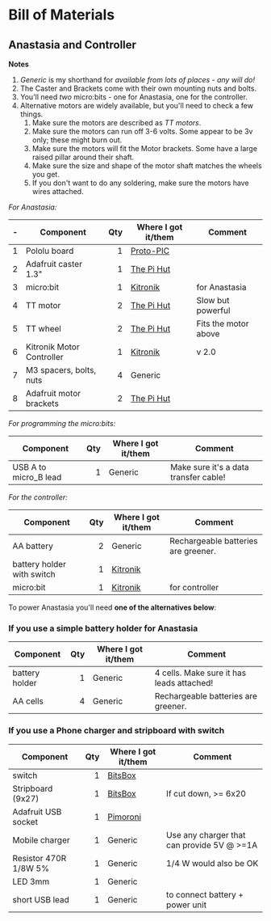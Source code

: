 # Bill of Materials

## Anastasia and Controller

**Notes**

1. *Generic* is my shorthand for *available from lots of places - any will do!* 
1. The Caster and Brackets come with their own mounting nuts and bolts.
1. You'll need *two* micro:bits - one for Anastasia, one for the controller.
1. Alternative motors are widely available, but you'll need to check a few things.
    1. Make sure the motors are described as *TT motors*.
    1. Make sure the motors can run off 3-6 volts. Some appear to be 3v only; these might burn out.
    1. Make sure the motors will fit the Motor brackets. Some have a large raised pillar around their shaft.
    1. Make sure the size and shape of the motor shaft matches the wheels you get.
    1. If you don't want to do any soldering, make sure the motors have wires attached.
    
*For Anastasia:*

|-|Component|Qty|Where I got it/them|Comment|
|-:|---|-:|--|-------|
|1|Pololu board|1|[Proto-PIC](https://www.proto-pic.co.uk/product/pololu-1532-rp5rover-5-expansion-plate-rrc07a-narrow-solid-blue/)|
|2|Adafruit caster 1.3"|1|[The Pi Hut](https://thepihut.com/products/adafruit-supporting-swivel-caster-wheel-1-3-diameter)|
|3|micro:bit|1|[Kitronik](https://www.kitronik.co.uk/5613-bbc-microbit-board-only.html)|for Anastasia|
|4|TT motor|2|[The Pi Hut](https://thepihut.com/products/adafruit-dc-gearbox-motor-tt-motor-200rpm-3-to-6vdc-ada3777)|Slow but powerful|
|5|TT wheel|2|[The Pi Hut](https://thepihut.com/products/adafruit-orange-and-clear-tt-motor-wheel-for-tt-dc-gearbox-motor-ada3766)|Fits the motor above|
|6|Kitronik Motor Controller|1|[Kitronik](https://www.kitronik.co.uk/5620-motor-driver-board-for-the-bbc-microbit-v2.html)|v 2.0|
|7|M3 spacers, bolts, nuts|4|Generic||
|8|Adafruit motor brackets|2|[The Pi Hut](https://thepihut.com/products/adafruit-motor-mount-for-tt-gearbox-dc-motors-l-bracket-type-ada3768)||

*For programming the micro:bits:*

|Component|Qty|Where I got it/them|Comment|
|---|-:|--|-------|
|USB A to micro_B lead|1|Generic|Make sure it's a data transfer cable!|

*For the controller:*

|Component|Qty|Where I got it/them|Comment|
|---|-:|--|-------|
|AA battery|2|Generic|Rechargeable batteries are greener.|
|battery holder with switch|1|[Kitronik](https://www.kitronik.co.uk/2268-2x-aa-battery-box-with-switch-and-connector.html)
|micro:bit|1|[Kitronik](https://www.kitronik.co.uk/5613-bbc-microbit-board-only.html)|for controller|

To power Anastasia you'll need **one of the alternatives below**:

### If you use a simple battery holder for Anastasia

|Component|Qty|Where I got it/them|Comment|
|---|-:|--|-------|
|battery holder|1|Generic|4 cells. Make sure it has leads attached!|
|AA cells|4|Generic|Rechargeable batteries are greener.|


### If you use a Phone charger and stripboard with switch

|Component|Qty|Where I got it/them|Comment|
|---|-:|--|-------|
|switch|1|[BitsBox](https://www.bitsbox.co.uk/index.php?main_page=product_info&cPath=116_120_124_125&products_id=2364)||
|Stripboard (9x27)|1|[BitsBox](https://www.bitsbox.co.uk/index.php?main_page=product_info&cPath=238_244&products_id=1855)|If cut down, >= 6x20|
|Adafruit USB socket|1|[Pimoroni](https://shop.pimoroni.com/products/adafruit-usb-micro-b-breakout-board)||
|Mobile charger|1|Generic|Use any charger that can provide 5V @ >=1A|
|Resistor 470R 1/8W 5%|1|Generic|1/4 W would also be OK|
|LED 3mm|1|Generic||
|short USB lead|1|Generic|to connect battery + power unit|
